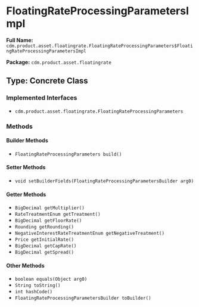 # FloatingRateProcessingParametersImpl

**Full Name:** `cdm.product.asset.floatingrate.FloatingRateProcessingParameters$FloatingRateProcessingParametersImpl`

**Package:** `cdm.product.asset.floatingrate`

## Type: Concrete Class

### Implemented Interfaces

- `cdm.product.asset.floatingrate.FloatingRateProcessingParameters`

### Methods

#### Builder Methods

- `FloatingRateProcessingParameters build()`

#### Setter Methods

- `void setBuilderFields(FloatingRateProcessingParametersBuilder arg0)`

#### Getter Methods

- `BigDecimal getMultiplier()`
- `RateTreatmentEnum getTreatment()`
- `BigDecimal getFloorRate()`
- `Rounding getRounding()`
- `NegativeInterestRateTreatmentEnum getNegativeTreatment()`
- `Price getInitialRate()`
- `BigDecimal getCapRate()`
- `BigDecimal getSpread()`

#### Other Methods

- `boolean equals(Object arg0)`
- `String toString()`
- `int hashCode()`
- `FloatingRateProcessingParametersBuilder toBuilder()`

